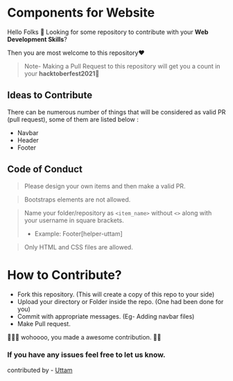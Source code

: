 # Components for Website

Hello Folks 🙌
Looking for some repository to contribute with your **Web Development Skills**?

Then you are most welcome to this repository❤

> Note- Making a Pull Request to this repository will get you a count in your **hacktoberfest2021**🎉


## Ideas to Contribute
There can be numerous number of things that will be considered as valid PR (pull request), 
some of them are listed below :

- Navbar
- Header
- Footer

## Code of Conduct
> Please design your own items and then make a valid PR.

> Bootstraps elements are not allowed.

> Name your folder/repository as `<item_name>` without `<>` along with your username in square brackets.
>  * Example: Footer[helper-uttam]

> Only HTML and CSS files are allowed.

# How to Contribute?
* Fork this repository. (This will create a copy of this repo to your side)
* Upload your directory or Folder inside the repo. (One had been done for you)
* Commit with appropriate messages. (Eg- Adding navbar files)
* Make Pull request.

🙌🎉🎉 wohoooo, you made a awesome contribution. 🎉🎉


### If you have any issues feel free to let us know.

contributed by - <a href="https://github.com/helper-uttam/">Uttam</a>
